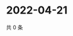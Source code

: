 # 2022-04-21

共 0 条

<!-- BEGIN WEIBO -->
<!-- 最后更新时间 Thu Apr 21 2022 12:38:39 GMT+0800 (China Standard Time) -->

<!-- END WEIBO -->
